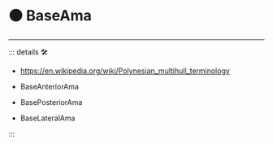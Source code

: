 # 🟠 <motor>BaseAma</motor>

---

<!-- =================================================== -->
<!-- =================================================== -->
<!-- =================================================== -->
<!-- =================================================== -->
<!-- =================================================== -->
::: details 🛠

- <https://en.wikipedia.org/wiki/Polynesian_multihull_terminology>

- BaseAnteriorAma
- BasePosteriorAma
- BaseLateralAma

:::
